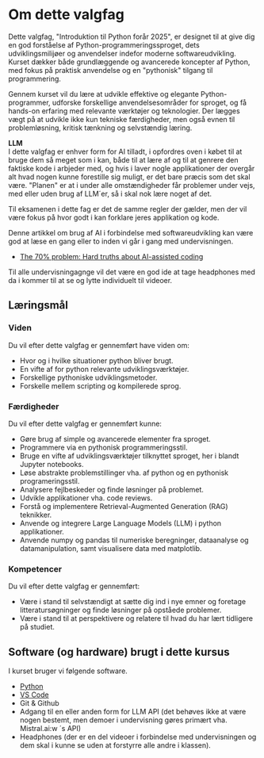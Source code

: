 # Om dette valgfag

Dette valgfag, "Introduktion til Python forår 2025", er designet til at give dig en god forståelse af Python-programmeringssproget, dets udviklingsmilijøer og anvendelser indefor moderne softwareudvikling. Kurset dækker både grundlæggende og avancerede koncepter af Python, med fokus på praktisk anvendelse og en "pythonisk" tilgang til programmering.

Gennem kurset vil du lære at udvikle effektive og elegante Python-programmer, udforske forskellige anvendelsesområder for sproget, og få hands-on erfaring med relevante værktøjer og teknologier. Der lægges vægt på at udvikle ikke kun tekniske færdigheder, men også evnen til problemløsning, kritisk tænkning og selvstændig læring.

**LLM**    
I dette valgfag er enhver form for AI tilladt, i opfordres oven i købet til at bruge dem så meget som i kan, både til at lære af og til at genrere den faktiske kode i arbjeder med, og hvis i laver nogle applikationer der overgår alt hvad nogen kunne forestille sig muligt, er det bare præcis som det skal være. "Planen" er at i under alle omstændigheder får problemer under vejs, med eller uden brug af LLM´er, så i skal nok lære noget af det.

Til eksamenen i dette fag er det de samme regler der gælder, men der vil være fokus på hvor godt i kan forklare jeres applikation og kode.

Denne artikkel om brug af AI i forbindelse med softwareudvikling kan være god at læse en gang eller to inden vi går i gang med undervisningen. 

* [The 70% problem: Hard truths about AI-assisted coding](https://addyo.substack.com/p/the-70-problem-hard-truths-about)

Til alle undervisningagnge vil det være en god ide at tage headphones med da i kommer til at se og lytte individuelt til videoer. 


## Læringsmål

### Viden
Du vil efter dette valgfag er gennemført have viden om:
- Hvor og i hvilke situationer python bliver brugt.  
- En vifte af for python relevante udviklingsværktøjer.
- Forskellige pythoniske udviklingsmetoder.
- Forskelle mellem scripting og kompilerede sprog.

### Færdigheder
Du vil efter dette valgfag er gennemført kunne:
- Gøre brug af simple og avancerede elementer fra sproget. 
- Programmere via en pythonisk programmeringsstil.
- Bruge en vifte af udviklingsværktøjer tilknyttet sproget, her i blandt Jupyter notebooks.
- Løse abstrakte problemstillinger vha. af python og en pythonisk programeringsstil. 
- Analysere fejlbeskeder og finde løsninger på problemet.
- Udvikle applikationer vha. code reviews.
- Forstå og implementere Retrieval-Augmented Generation (RAG) teknikker.
- Anvende og integrere Large Language Models (LLM) i python applikationer.
- Anvende numpy og pandas til numeriske beregninger, dataanalyse og datamanipulation, samt visualisere data med matplotlib.

### Kompetencer
Du vil efter dette valgfag er gennemført:
- Være i stand til selvstændigt at sætte dig ind i nye emner og foretage litteratursøgninger og finde løsninger på opståede problemer.
- Være i stand til at perspektivere og relatere til hvad du har lært tidligere på studiet.

## Software (og hardware) brugt i dette kursus
I kurset bruger vi følgende software.
* [Python](https://www.python.org/downloads/)
* [VS Code](https://code.visualstudio.com/download) 
* Git & Github
* Adgang til en eller anden form for LLM API (det behøves ikke at være nogen bestemt, men demoer i undervisning gøres primært vha. Mistral.ai:w
´s API)
* Headphones (der er en del videoer i forbindelse med undervisningen og dem skal i kunne se uden at forstyrre alle andre i klassen).